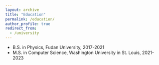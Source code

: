 ```yaml
---
layout: archive
title: "Education"
permalink: /education/
author_profile: true
redirect_from:
  - /university
---
```


<!-- Education
====== -->
* B.S. in Physics, Fudan University, 2017-2021
* M.S. in Computer Science, Washington University in St. Louis, 2021-2023